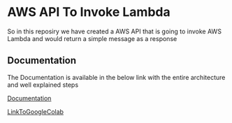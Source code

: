 # AWS API To Invoke Lambda

So in this reposiry we have created a AWS API that is going to invoke AWS Lambda and would return a simple message as a response


## Documentation
The Documentation is available in the below link with the entire architecture and well explained steps

[Documentation](https://docs.google.com/presentation/d/1Db0tORwn-F1fI3q5cBMZjOhvAOun7oDH/edit?usp=drive_web&ouid=103931763605661162462&rtpof=true)

[LinkToGoogleColab](https://colab.research.google.com/drive/16tNvHicDzBCHReeqRFacBpww3s74-12M#scrollTo=Vqi2b-hwn-1T)

